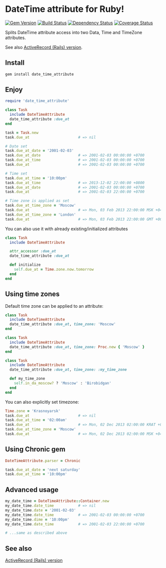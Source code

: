 # DateTime attribute for Ruby!
[![Gem Version](https://badge.fury.io/rb/date_time_attribute.png)](http://badge.fury.io/rb/date_time_attribute)
[![Build Status](https://travis-ci.org/einzige/date_time_attribute.png?branch=master)](https://travis-ci.org/einzige/date_time_attribute)
[![Dependency Status](https://gemnasium.com/einzige/date_time_attribute.png)](https://gemnasium.com/einzige/date_time_attribute)
[![Coverage Status](https://coveralls.io/repos/einzige/date_time_attribute/badge.png)](https://coveralls.io/r/einzige/date_time_attribute)

Splits DateTime attribute access into two Data, Time and TimeZone attributes.

See also [ActiveRecord (Rails) version](https://github.com/einzige/date_time_attribute_rails).

## Install

```bash
gem install date_time_attribute
```

## Enjoy

```ruby
require 'date_time_attribute'

class Task
  include DateTimeAttribute
  date_time_attribute :due_at
end

task = Task.new
task.due_at                      # => nil

# Date set
task.due_at_date = '2001-02-03'
task.due_at_date                 # => 2001-02-03 00:00:00 +0700
task.due_at_time                 # => 2001-02-03 00:00:00 +0700
task.due_at                      # => 2001-02-03 00:00:00 +0700

# Time set
task.due_at_time = '10:00pm'
task.due_at_time                 # => 2013-12-02 22:00:00 +0800
task.due_at_date                 # => 2001-02-03 00:00:00 +0700
task.due_at                      # => 2001-02-03 22:00:00 +0700

# Time zone is applied as set
task.due_at_time_zone = 'Moscow'
task.due_at                      # => Mon, 03 Feb 2013 22:00:00 MSK +04:00
task.due_at_time_zone = 'London'
task.due_at                      # => Mon, 03 Feb 2013 22:00:00 GMT +00:00
```

You can also use it with already existing/initialized attributes

```ruby
class Task
  include DateTimeAttribute

  attr_accessor :due_at
  date_time_attribute :due_at

  def initialize
    self.due_at = Time.zone.now.tomorrow
  end
end
```

## Using time zones

Default time zone can be applied to an attribute:

```ruby
class Task
  include DateTimeAttribute
  date_time_attribute :due_at, time_zone: 'Moscow'
end
```

```ruby
class Task
  include DateTimeAttribute
  date_time_attribute :due_at, time_zone: Proc.new { 'Moscow' }
end
```

```ruby
class Task
  include DateTimeAttribute
  date_time_attribute :due_at, time_zone: :my_time_zone

  def my_time_zone
    self.in_da_moscow? ? 'Moscow' : 'Birobidgan'
  end
end
```

You can also explicitly set timezone:

```ruby
Time.zone = 'Krasnoyarsk'
task.due_at                      # => nil
task.due_at_time = '02:00am'
task.due_at                      # => Mon, 02 Dec 2013 02:00:00 KRAT +08:00
task.due_at_time_zone = 'Moscow'
task.due_at                      # => Mon, 02 Dec 2013 02:00:00 MSK +04:00
```

## Using Chronic gem

```ruby
DateTimeAttribute.parser = Chronic

task.due_at_date = 'next saturday'
task.due_at_time = '10:00pm'
```

## Advanced usage

```ruby
my_date_time = DateTimeAttribute::Container.new
my_date_time.date_time           # => nil
my_date_time.date = '2001-02-03'
my_date_time.date_time           # => 2001-02-03 00:00:00 +0700
my_date_time.dime = '10:00pm'
my_date_time.date_time           # => 2001-02-03 22:00:00 +0700

# ...same as described above
```

## See also

[ActiveRecord (Rails) version](https://github.com/einzige/date_time_attribute_rails)
